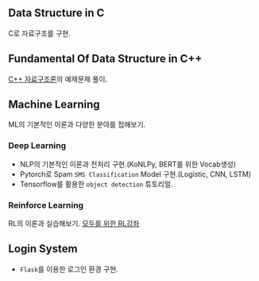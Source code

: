 ## Data Structure in C
C로 자료구조를 구현.

## Fundamental Of Data Structure in C++
[C++ 자료구조론](http://www.yes24.com/Product/Goods/2656393)의 예제문제 풀이.

## Machine Learning
ML의 기본적인 이론과 다양한 분야를 접해보기.
  ### Deep Learning
  * NLP의 기본적인 이론과 전처리 구현.(KoNLPy, BERT를 위한 Vocab생성)
  * Pytorch로 Spam `SMS Classification` Model 구현.(Logistic, CNN, LSTM)
  * Tensorflow를 활용한 `object detection` 튜토리얼.
  ### Reinforce Learning
  RL의 이론과 실습해보기. [모두를 위한 RL강좌](https://www.youtube.com/playlist?list=PLlMkM4tgfjnKsCWav-Z2F-MMFRx-2gMGG)
  
## Login System
* `Flask`를 이용한 로그인 환경 구현.
